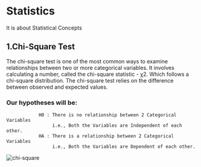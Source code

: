 # Statistics
It is about Statistical Concepts

## 1.Chi-Square Test
The chi-square test is one of the most common ways to examine relationships between two or more categorical variables. 
It involves calculating a number, called the chi-square statistic - χ2. Which follows a chi-square distribution. 
The chi-square test relies on the difference between observed and expected values.

### Our hypotheses will be:
                H0 : There is no relationship between 2 Categorical Variables
                     i.e., Both the Variables are Independent of each other.
                HA : There is a relationship between 2 Categorical Variables
                     i.e., Both the Variables are Dependent of each other.
                     
![chi-square](https://user-images.githubusercontent.com/42317258/50852656-2f441280-13a6-11e9-8630-24c645cd2951.PNG)
